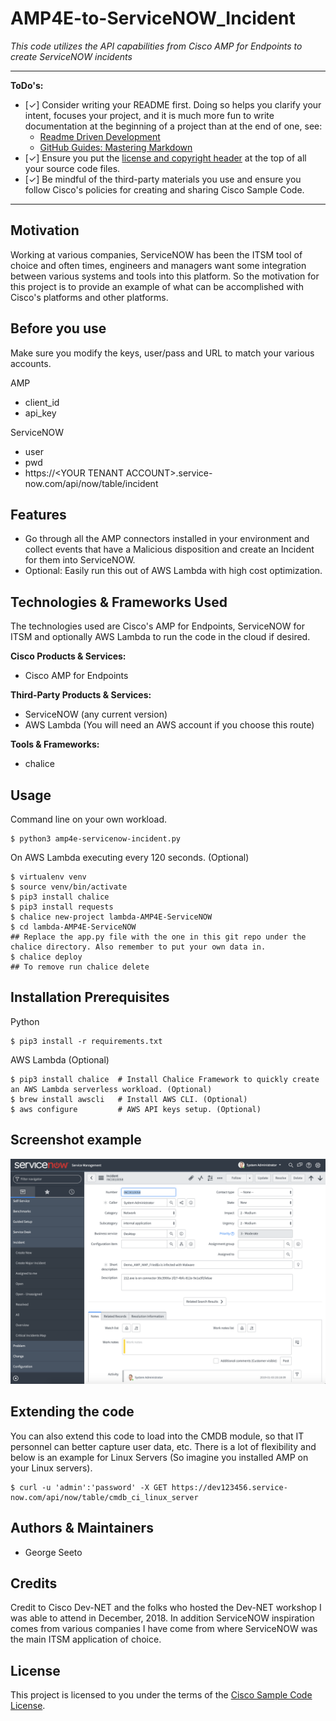 # AMP4E-to-ServiceNOW_Incident

*This code utilizes the API capabilities from Cisco AMP for Endpoints to create ServiceNOW incidents*

---

**ToDo's:**

- [✓] Consider writing your README first.  Doing so helps you clarify your intent, focuses your project, and it is much more fun to write documentation at the beginning of a project than at the end of one, see:
    - [Readme Driven Development](http://tom.preston-werner.com/2010/08/23/readme-driven-development.html)
    - [GitHub Guides: Mastering Markdown](https://guides.github.com/features/mastering-markdown/)
- [✓] Ensure you put the [license and copyright header](./HEADER) at the top of all your source code files.
- [✓] Be mindful of the third-party materials you use and ensure you follow Cisco's policies for creating and sharing Cisco Sample Code.

---

## Motivation

Working at various companies, ServiceNOW has been the ITSM tool of choice and often times, engineers and managers want some integration between various systems and tools into this platform. So the motivation for this project is to provide an example of what can be accomplished with Cisco's platforms and other platforms.

## Before you use
Make sure you modify the keys, user/pass and URL to match your various accounts.

AMP
* client_id<br/>
* api_key<br/>

ServiceNOW
* user<br/>
* pwd<br/>
* https://\<YOUR TENANT ACCOUNT\>.service-now.com/api/now/table/incident<br/>

## Features

- Go through all the AMP connectors installed in your environment and collect events that have a Malicious disposition and create an Incident for them into ServiceNOW.
- Optional: Easily run this out of AWS Lambda with high cost optimization.

## Technologies & Frameworks Used

The technologies used are Cisco's AMP for Endpoints, ServiceNOW for ITSM and optionally AWS Lambda to run the code in the cloud if desired.

**Cisco Products & Services:**

- Cisco AMP for Endpoints

**Third-Party Products & Services:**

- ServiceNOW (any current version)
- AWS Lambda (You will need an AWS account if you choose this route)

**Tools & Frameworks:**

- chalice

## Usage

Command line on your own workload.
```
$ python3 amp4e-servicenow-incident.py
```
On AWS Lambda executing every 120 seconds. (Optional)
```
$ virtualenv venv
$ source venv/bin/activate
$ pip3 install chalice
$ pip3 install requests
$ chalice new-project lambda-AMP4E-ServiceNOW
$ cd lambda-AMP4E-ServiceNOW
## Replace the app.py file with the one in this git repo under the chalice directory. Also remember to put your own data in.
$ chalice deploy
## To remove run chalice delete
```

## Installation Prerequisites
Python
```
$ pip3 install -r requirements.txt
```

AWS Lambda (Optional)
```
$ pip3 install chalice  # Install Chalice Framework to quickly create an AWS Lambda serverless workload. (Optional)
$ brew install awscli   # Install AWS CLI. (Optional)
$ aws configure         # AWS API keys setup. (Optional)
```

## Screenshot example
![alt text](https://github.com/CiscoSE/AMP4E-to-ServiceNOW_Incident/blob/master/images/Screen%20Shot%202019-01-03%20at%2011.28.05%20PM.png)

## Extending the code
You can also extend this code to load into the CMDB module, so that IT personnel can better capture user data, etc. There is a lot of flexibility and below is an example for Linux Servers (So imagine you installed AMP on your Linux servers).
```
$ curl -u 'admin':'password' -X GET https://dev123456.service-now.com/api/now/table/cmdb_ci_linux_server
```
## Authors & Maintainers

- George Seeto

## Credits
Credit to Cisco Dev-NET and the folks who hosted the Dev-NET workshop I was able to attend in December, 2018. In addition ServiceNOW inspiration comes from various companies I have come from where ServiceNOW was the main ITSM application of choice. 

## License

This project is licensed to you under the terms of the [Cisco Sample
Code License](./LICENSE).
